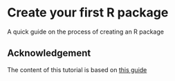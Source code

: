 # Create your first R package
A quick guide on the process of creating an R package

## Acknowledgement
The content of this tutorial is based on [this guide](https://tome.app/thanhlongb/build-your-first-r-package-climy561i0tuxo33b3u3wsrn5)
